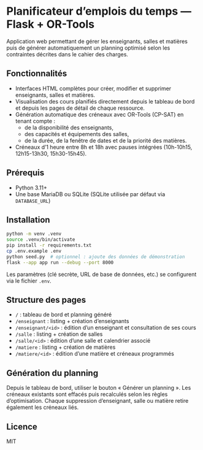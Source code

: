 # Planificateur d’emplois du temps — Flask + OR-Tools

Application web permettant de gérer les enseignants, salles et matières puis de générer automatiquement un planning optimisé selon les contraintes décrites dans le cahier des charges.

## Fonctionnalités

- Interfaces HTML complètes pour créer, modifier et supprimer enseignants, salles et matières.
- Visualisation des cours planifiés directement depuis le tableau de bord et depuis les pages de détail de chaque ressource.
- Génération automatique des créneaux avec OR-Tools (CP-SAT) en tenant compte :
  - de la disponibilité des enseignants,
  - des capacités et équipements des salles,
  - de la durée, de la fenêtre de dates et de la priorité des matières.
- Créneaux d’1 heure entre 8h et 18h avec pauses intégrées (10h-10h15, 12h15-13h30, 15h30-15h45).

## Prérequis

- Python 3.11+
- Une base MariaDB ou SQLite (SQLite utilisée par défaut via `DATABASE_URL`)

## Installation

```bash
python -m venv .venv
source .venv/bin/activate
pip install -r requirements.txt
cp .env.example .env
python seed.py  # optionnel : ajoute des données de démonstration
flask --app app run --debug --port 8000
```

Les paramètres (clé secrète, URL de base de données, etc.) se configurent via le fichier `.env`.

## Structure des pages

- `/` : tableau de bord et planning généré
- `/enseignant` : listing + création d’enseignants
- `/enseignant/<id>` : édition d’un enseignant et consultation de ses cours
- `/salle` : listing + création de salles
- `/salle/<id>` : édition d’une salle et calendrier associé
- `/matiere` : listing + création de matières
- `/matiere/<id>` : édition d’une matière et créneaux programmés

## Génération du planning

Depuis le tableau de bord, utiliser le bouton « Générer un planning ». Les créneaux existants sont effacés puis recalculés selon les règles d’optimisation. Chaque suppression d’enseignant, salle ou matière retire également les créneaux liés.

## Licence

MIT
